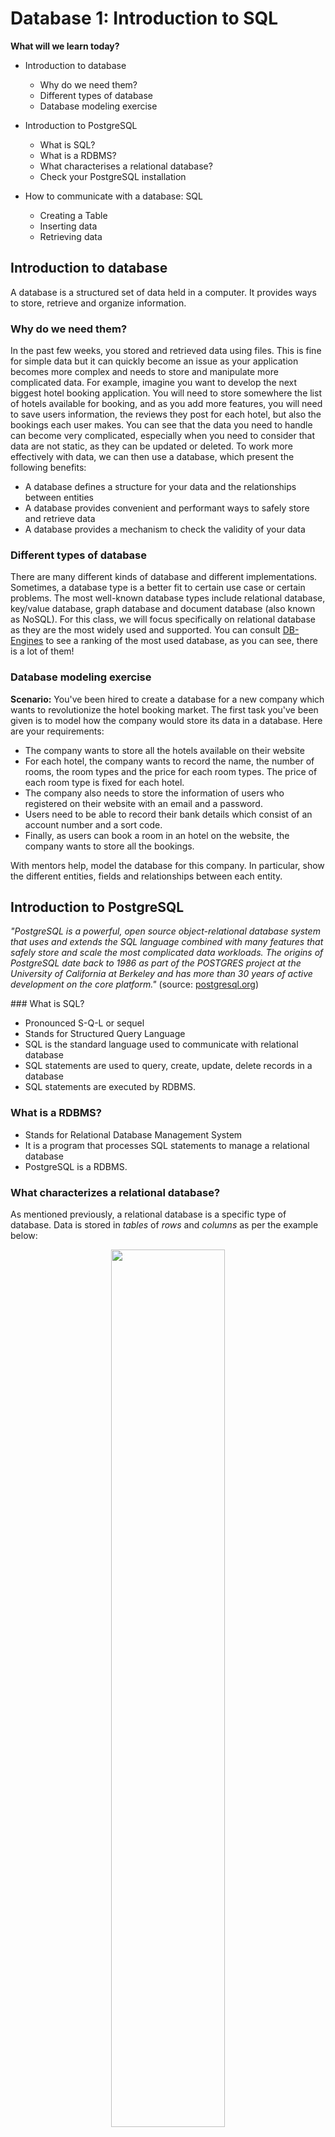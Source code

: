 # Database 1: Introduction to SQL

**What will we learn today?**

* Introduction to database
  * Why do we need them?
  * Different types of database
  * Database modeling exercise 
  	 
* Introduction to PostgreSQL
  * What is SQL?
  * What is a RDBMS?
  * What characterises a relational database?
  * Check your PostgreSQL installation

* How to communicate with a database: SQL
  * Creating a Table
  * Inserting data
  * Retrieving data

## Introduction to database

A database is a structured set of data held in a computer. It provides ways to store, retrieve and organize information.

### Why do we need them?

In the past few weeks, you stored and retrieved data using files. This is fine for simple data but it can quickly become an issue as your application becomes more complex and needs to store and manipulate more complicated data. For example, imagine you want to develop the next biggest hotel booking application. You will need to store somewhere the list of hotels available for booking, and as you add more features, you will need to save users information, the reviews they post for each hotel, but also the bookings each user makes. You can see that the data you need to handle can become very complicated, especially when you need to consider that data are not static, as they can be updated or deleted. To work more effectively with data, we can then use a database, which present the following benefits:

- A database defines a structure for your data and the relationships between entities
- A database provides convenient and performant ways to safely store and retrieve data
- A database provides a mechanism to check the validity of your data

### Different types of database

There are many different kinds of database and different implementations. Sometimes, a database type is a better fit to certain use case or certain problems. The most well-known database types include relational database, key/value database, graph database and document database (also known as NoSQL). For this class, we will focus specifically on relational database as they are the most widely used and supported. You can consult [DB-Engines](https://db-engines.com/en/ranking) to see a ranking of the most used database, as you can see, there is a lot of them!

### Database modeling exercise

**Scenario:** You've been hired to create a database for a new company which wants to revolutionize the hotel booking market. The first task you've been given is to model how the company would store its data in a database. Here are your requirements:

- The company wants to store all the hotels available on their website
- For each hotel, the company wants to record the name, the number of rooms, the room types and the price for each room types. The price of each room type is fixed for each hotel.
- The company also needs to store the information of users who registered on their website with an email and a password.
- Users need to be able to record their bank details which consist of an account number and a sort code.
- Finally, as users can book a room in an hotel on the website, the company wants to store all the bookings.

With mentors help, model the database for this company. In particular, show the different entities, fields and relationships between each entity.


## Introduction to PostgreSQL

*"PostgreSQL is a powerful, open source object-relational database system that uses and extends the SQL language combined with many features that safely store and scale the most complicated data workloads. The origins of PostgreSQL date back to 1986 as part of the POSTGRES project at the University of California at Berkeley and has more than 30 years of active development on the core platform."* (source: [postgresql.org](https://www.postgresql.org/about/))

### What is SQL?

- Pronounced S-Q-L or sequel
- Stands for Structured Query Language
- SQL is the standard language used to communicate with relational database
- SQL statements are used to query, create, update, delete records in a database
- SQL statements are executed by RDBMS.

### What is a RDBMS?

- Stands for Relational Database Management System
- It is a program that processes SQL statements to manage a relational database
- PostgreSQL is a RDBMS.

### What characterizes a relational database?

As mentioned previously, a relational database is a specific type of database. Data is stored in *tables* of *rows* and *columns* as per the example below:

<!-- ![table-diagram](table-diagram.png) -->
<p align="center">
  <img src="table-diagram.png" display="block" width="60%"/>
</p>

**How about storing everything in one big table as shown below? Why isn't it a good idea?**

A customer could have several bookings. If the customer changes their telephone number, you would have to update every single rows for this customer with their new number, which is more prone to errors. As a general rule, try to avoid duplication of data, and instead design your system in a way that you have a single source of truth for each piece of data.

<!-- ![combined-diagram](combined-diagram.png) -->
<p align="center">
  <img src="combined-diagram.png" display="block" width="60%"/>
</p>

### Check your PostgreSQL installation

Open a terminal in your laptop and verify the command `psql` returns the version of PostgreSQL. In psql, you can type use the command `help` to show the help menu. Within the command prompt, you can enter SQL statements and run them against PostgreSQL.




## ========== OLD CLASS BELOW ============



## LESSON 1C: CREATING A TABLE

The first thing we want to store is customers, since without customers, you don't have a hotel.

First, open a file in any text editor and put the following in a file called 'hotel.sql':

```sql
PRAGMA foreign_keys = ON;

create table customers (
    title varchar,
    firstname varchar,
    surname varchar
);

insert into customers (title, firstname, surname) values ('Mr', 'Donald', 'Trump');
```

What we have here:

* PRAGMA statement is to set up some relevant settings that we don't need to worry about just yet.
* Creating a table - this creates the *structure* which you can use to put data in. The items are *columns*.
* Insert into - puts data *into* that structure.
* 'title varchar' - this means we're creating a column with the name 'title' which holds a 'variable number of characters'. This is pretty much the same thing as a string in javascript.

Now, in the command prompt run the following:

```
$ sqlite3 -init hotel.sql
```

Now that the file has been loaded with one table containing one row of data, you can read it back
out again like this:

```sql
select * from customers;
```

This should display:

```
sqlite> select * from customers;
Mr|Donald|Trump
```

**Note**: We are using a in memory database. This means that for each exercise we will be adding sql statements to our `hotel.sql` and then read this file into sqlite3 to create our database, because everytime we close `sqlite3` the database will be deleted and the data will be lost.


#### EXERCISE 1C: Create tables and insert data

1. Amend hotel.sql create the database again and add yourselves as *second* customer using INSERT - so you're now staying in a hotel with Donald Trump. Run `select * from customers;` and ensure that you see yourself both as guests.

2. Change hotel.sql again to store email addresses from yourself and Donald (donald.trump@whitehouse.gov) and have them displayed on screen. Select everythin agian, and ensure you are both guests.

3. Change hotel.sql again. Add teacher - "Colm OConner" - as your third customer. My email address is "colm.oconner.github@gmail.com".

## LESSON 1D: Data types and directives

```sql
create table invoices (
    id                  integer,
    total               number,
    invoice_date_time   datetime not null,
    paid                boolean default 0
);

insert into invoices (id, total, invoice_date_time, paid) values (123, 3444.50, '2017-01-01', 1);

insert into invoices (id, total, invoice_date_time) values (124, 3445.50, '2017-01-02');
```

And in the command box:

```sql
select * from invoices;
```

What we have here:

* An 'integer', a 'number', a 'datetime' and a 'boolean'. These are all analogous to data types which you have learned about in javascript.

* For "paid" which is either yes (`1`) or no (`0`) - we have a default of no (`0`)- it's saying that if you insert data and don't specify 'paid' as a column when you INSERT data, it will assume you meant 'no'.

* For 'invoice_date_time' you must store the data in the form of a combination of date and time. It has a 'not null' constraint which means that you *have* to give a datetime when you insert data, it will refuse to let you insert an invoice without specifying invoice_date_time and refuse to let you explicitly give your invoice_date_time as null.

**Note:** For the sake of simplicity we will be using the `YYYY-MM-DD` date format.

Further reading on sqlite3 types  [here](https://www.sqlite.org/datatype3.html).


#### EXERCISE 1D : Data types and directives

In your "hotel.sql" create a reservations table with columns for customer ID, room ID, check in date, check out date and price per night and insert a bunch of example data - maybe you and 10 friends or celebrities.

The hotel manager has told you:

- Customers *do* have to give a check in date, but they don't have to give a check out date.
- Reservations need a customer ID and a room ID
- Reservations have a check in date, a check out date and a price per night.

## LESSON 1E : SELECT

Currently we've just put data in to a table and gotten *all* of it out. What about if we only want *specific* data?

For this we will introduce a SQL key word called 'WHERE'.

Lets go back to the invoices table and add a bunch of data.
Replace the previous insert statements for invoices with the following ones:

```sql
insert into invoices (id, total, invoice_date_time, paid) values (123, 143.50, '2017-01-01', 1);

insert into invoices (id, total, invoice_date_time) values (124, 250.50, '2017-01-02');

insert into invoices (id, total, invoice_date_time) values (150, 431.50, '2017-01-03');

insert into invoices (id, total, invoice_date_time, paid) values (155, 300.50, '2017-01-04', 1);

insert into invoices (id, total, invoice_date_time, paid) values (156, 284.35, '2017-01-04', 1);
```

So, if you do a regular query you just get all of the data:

```sql
select * from invoices;
```

But you can filter the data through logical expressions like:

```sql
select * from invoices where id = 123;
```

or:
```sql
select * from invoices where invoice_date_time < '2017-01-03';
```

#### EXERCISE 1F : SELECT

Write SQL for the following:

1. Which invoices were paid?

2. Which invoices were for under 300 pounds?

3. Which invoices paid on 3rd January 2017 or after?


## LESSON 1G : Primary Keys

Ok, now we're going to introduce a problem. Let's say a secretary types in a bunch of invoice IDs and values:

```sql
insert into invoices (id, total, invoice_date_time, paid) values (323, 143.50, '2017-01-01', 1);

insert into invoices (id, total, invoice_date_time) values (323, 250.50, '2017-01-02');
```

QUESTION FOR CLASS : What is the problem here? [ A business calls up and says they need to pay invoice 323 ]

We solve this problem with something called a "primary key" - what this does is make it so the database will refuse to accept a value that is already in the database, it will not accept duplicates. We can define a primary key for the `id` adding `primary key` after the type for `id` as follows:

```sql
create table invoices (
    id                  integer primary key,
    total               number,
    invoice_date_time   datetime not null,
    paid                boolean default 0
);

insert into invoices (id, total, invoice_date_time, paid) values (323, 143.50, '2017-01-01', 1);
```

Update your hotel.sql file to have the invoices table defined as above.

Try entering an invoice with ID 323 now, what do you get?

```sql
sqlite> insert into invoices (id, total, invoice_date_time) values (323, 250.50, '2017-01-02');
Error: UNIQUE constraint failed: invoices.id
```

Now, picking primary keys is a tricky problem. You need to make sure that you pick some kind of identifier which you know will always be *unique*.


QUESTIONS FOR CLASS:

* Is first name a good candidate for a primary key?
* Is first name and surname together a good candidate for a primary key?
* Is a driver's license ID a good candidate for a primary key? [ if and only if everybody is from the same country ]
* Is a passport ID a good candidate for a primary key? [ if and only if everybody is from europe ]
* Is just coming up with an arbitrary number that is unique a good candidate for a primary key?

## LESSON 1H: AUTOINCREMENTING PRIMARY KEYS

We still have a problem here. Joe the office manager who is entering invoices doesn't really want to keep coming up with random numbers every time he enters an invoice. Why not just get the database to give us an ID?

We can do that with a magic feature called autoincrementing numbers. You don't specify the ID and the database will just give your row a new ID. What ID will it give it? The ID of the last row plus one.

```sql
create table invoices (
    id                  integer primary key autoincrement,
    total               number,
    invoice_date_time   datetime not null,
    paid                boolean default 0
);

insert into invoices (total, invoice_date_time, paid) values (143.50, '2017-01-01', 1);

insert into invoices (total, invoice_date_time) values (250.50, '2017-01-02');
```

#### EXERCISE 1H : PRIMARY KEYS

1. Update yout hotel.sql file to account for the auto increment ids on the `invoices` table. Meaning, remove the id from the insert, because they should be automatically added now.

2. Recreate customer table with a primary key. Bear in mind that you don't have a driver's license or passport ID. Update all the insert statements for `customers` to not specify the id.


## LESSON 1I : FOREIGN KEYS

Now, as we've seen two tables that have an intrinsic relationship to one another. Every invoice has a reservation ID.


```sql
create table invoices (
    `id`                  integer primary key autoincrement,
    `reservation_id`      integer,
    `total`               number,
    `invoice_date_time`   datetime not null,
    `paid`                boolean default 0,
);

create table reservations (
    `id`                    integer primary key,
    `customer_id`           integer,
    `room_id`               integer,
    `check_in_date`         datetime not null,
    `check_out_date`,       datetime,
    `room_price_per_night`  real,
);

insert into reservations (customer_id, room_id, check_in_date, check_out_date, room_price_per_night) values (123, 55, '2017-01-01', '2017-01-02', 100);

insert into reservations (customer_id, room_id, check_in_date, check_out_date, room_price_per_night) values (124, 55, '2017-01-03', '2017-01-05', 100);

insert into invoices (reservation_id, total, invoice_date_time, paid) values (123, 100, '2017-01-03', 1);

insert into invoices (reservation_id, total, invoice_date_time, paid) values (124, 50, '2017-01-06', 0);

insert into invoices (reservation_id, total, invoice_date_time) values (124, 50, '2017-01-06');
```

Point out that the reservation ID corresponds with the ID on the reservations table.

```sql
insert into invoices (reservation_id, total, invoice_date_time) values (125, 50, '2017-01-06');
```

QUESTION FOR CLASS: What's the problem with the last statement?

A: Invoice isn't going to get paid because we don't know who it's for.

To fix this problem we place an additional restriction on the data
- you can only add IDs that *exist* to columns referencing other tables
- and you really need to specify the `reservation_id` when you are inserting on the invoices.


```sql

create table reservations (
    `id`                    integer primary key,
    `customer_id`           integer,
    `room_id`               integer,
    `check_in_date`         datetime not null,
    `check_out_date`,       datetime,
    `room_price_per_night`  real,
);

create table invoices (
    `id`                            integer primary key autoincrement,
    `reservation_id`                integer not null,
    `total`                         number,
    `invoice_date_time`             datetime not null,
    `paid`                          boolean default 0,
    foreign key(reservation_id)     references reservations(id),
);

```

Now, if you try to add invoices without a `reservation_id` that really references a reservation entry on the reservations table you'll get this:

```sql
insert into invoices (reservation_id, total, invoice_date_time) values (125, 50, '2017-01-06');

Error: FOREIGN KEY constraint failed
```

Or, if you try to add an invoice without specifying the `reservation_id` at all:

```sql
insert into invoices (total, invoice_date_time) values (50, '2017-01-06');
Error: NOT NULL constraint failed:
```

Note that:

- 'foreign key(reservation_id)' means that we're putting a foreign key relationship on the *reservation_id* column.
- 'references reservations(id)' means that it's referring to the 'id' column in the reservations table.
- reservation_id is a column on invoices. It is a number, like 3 - referring to the 'id' of a row in reservations.
- reservation_id can *not* be null because it must *always* reference an existing row.

Remember:

- If you removed "foreign key(reservation_id) references reservations(id)" it will let you insert invalid data without giving you an error - you won't be able to create an invoice with a reservation_id of 9435454 without a corresponding reservation with id 9435454 in the reservations table.

- We WANT errors like this, which is why we put the foreign key there.

#### EXERCISE 1I : Foreign keys

1. Change the `hotel.sql` file to respect the `foreign keys` and `not null` constraints on the invoice insert statements.

2. Change the file to add foreign key relationship for reservations table and customers table; update the insert statements accordingly; and add more data for those tables.


## LESSON 1J : Updating data

Let's say that we made a mistake with one of the invoices created above.

First get the ID of an invoice entered earlier:

```sql
select * from invoices where invoice_date_time = '2017-01-01';
```

If you want to change this invoice to be £300, you need to use 'UPDATE'.

```sql
update invoices set room_price_per_night = 300.0 where id = <I-FROM-ABOVE>;
```

#### EXERCISE 1J : Updating data

1. Run SQL from lesson 1C where my surname was entered as OConner. My name is actually O'Connor. Fix it using 'UPDATE'.

# HOMEWORK


### Homework part 1: Setting up the environment for next class

You have already worked with back end servers using Express. This is just another yet another one that we will be connecting to a database.

In order for us to interact with the server, we are going to use [Postman](https://www.getpostman.com/), which will accurately mimic API calls made from react. In the last three lessons you're going to make react do to this back end what postman is going to do today.


**Task** Fork and then clone the [repo](https://github.com/CodeYourFuture/cyf-hotel-db), and follow the instructions to set up and environment.

**Task** Install chrome extention for [Postman](https://chrome.google.com/webstore/detail/tabbed-postman-rest-clien/coohjcphdfgbiolnekdpbcijmhambjff?hl=en-GB).

<!-- ![postman-get-1](client-postman-server.jpg) -->
<p align="center">
  <img src="client-postman-server.jpg" display="block" width="60%"/>
</p>



<!-- ![postman-get-1](postman-get-1.png) -->
<p align="center">
  <img src="postman-get-1.png" display="block" width="85%"/>
</p>

Run "npm start" and use postman to GET from `http://localhost:8080/api/customers` and email a screenshot
to ams.pedro@gmail.com and crdoconnor@gmail.com.

If you have any issues (and you might), please contact one of us or the mentors for help.

### Homework part 2: Add tables and data to the hotel database

Using what you have learned in today's lesson, extend database/schema.sql in the cyf-hotel-db repo you
just set up.

It currently contains a customers table with one customer in it:

    CREATE TABLE IF NOT EXISTS customers (
      ID INTEGER PRIMARY KEY AUTOINCREMENT,
      title TEXT(16),
      first_name TEXT(64) NOT NULL,
      surname TEXT (64) NOT NULL,
      email TEXT (64)
    );


    INSERT INTO customers (
      title, first_name, surname, email
    ) VALUES (
      'Mr',
      'John',
      'Dove',
      'john.doe@domain.com'
    );


Extend it so that it has a structure like so (each line is a foreign key):

<!-- ![postman-get-1](postman-get-1.png) -->
<p align="center">
  <img src="hotel-er-diagram.png" display="block" width="85%"/>
</p>

As well as creating the database tables that create that structure, add insert statements for
5-10 rows of example data for each table as well.

Email your amended schema.sql to to ams.pedro@gmail.com and crdoconnor@gmail.com.
